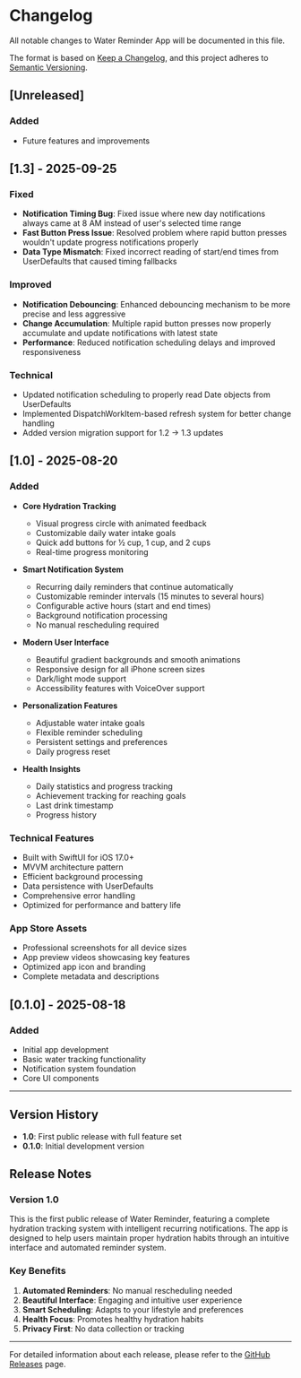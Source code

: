 # Changelog

All notable changes to Water Reminder App will be documented in this file.

The format is based on [Keep a Changelog](https://keepachangelog.com/en/1.0.0/),
and this project adheres to [Semantic Versioning](https://semver.org/spec/v2.0.0.html).

## [Unreleased]

### Added
- Future features and improvements

## [1.3] - 2025-09-25

### Fixed
- **Notification Timing Bug**: Fixed issue where new day notifications always came at 8 AM instead of user's selected time range
- **Fast Button Press Issue**: Resolved problem where rapid button presses wouldn't update progress notifications properly
- **Data Type Mismatch**: Fixed incorrect reading of start/end times from UserDefaults that caused timing fallbacks

### Improved
- **Notification Debouncing**: Enhanced debouncing mechanism to be more precise and less aggressive
- **Change Accumulation**: Multiple rapid button presses now properly accumulate and update notifications with latest state
- **Performance**: Reduced notification scheduling delays and improved responsiveness

### Technical
- Updated notification scheduling to properly read Date objects from UserDefaults
- Implemented DispatchWorkItem-based refresh system for better change handling
- Added version migration support for 1.2 → 1.3 updates

## [1.0] - 2025-08-20

### Added
- **Core Hydration Tracking**
  - Visual progress circle with animated feedback
  - Customizable daily water intake goals
  - Quick add buttons for ½ cup, 1 cup, and 2 cups
  - Real-time progress monitoring

- **Smart Notification System**
  - Recurring daily reminders that continue automatically
  - Customizable reminder intervals (15 minutes to several hours)
  - Configurable active hours (start and end times)
  - Background notification processing
  - No manual rescheduling required

- **Modern User Interface**
  - Beautiful gradient backgrounds and smooth animations
  - Responsive design for all iPhone screen sizes
  - Dark/light mode support
  - Accessibility features with VoiceOver support

- **Personalization Features**
  - Adjustable water intake goals
  - Flexible reminder scheduling
  - Persistent settings and preferences
  - Daily progress reset

- **Health Insights**
  - Daily statistics and progress tracking
  - Achievement tracking for reaching goals
  - Last drink timestamp
  - Progress history

### Technical Features
- Built with SwiftUI for iOS 17.0+
- MVVM architecture pattern
- Efficient background processing
- Data persistence with UserDefaults
- Comprehensive error handling
- Optimized for performance and battery life

### App Store Assets
- Professional screenshots for all device sizes
- App preview videos showcasing key features
- Optimized app icon and branding
- Complete metadata and descriptions

## [0.1.0] - 2025-08-18

### Added
- Initial app development
- Basic water tracking functionality
- Notification system foundation
- Core UI components

---

## Version History

- **1.0**: First public release with full feature set
- **0.1.0**: Initial development version

## Release Notes

### Version 1.0
This is the first public release of Water Reminder, featuring a complete hydration tracking system with intelligent recurring notifications. The app is designed to help users maintain proper hydration habits through an intuitive interface and automated reminder system.

### Key Benefits
1. **Automated Reminders**: No manual rescheduling needed
2. **Beautiful Interface**: Engaging and intuitive user experience  
3. **Smart Scheduling**: Adapts to your lifestyle and preferences
4. **Health Focus**: Promotes healthy hydration habits
5. **Privacy First**: No data collection or tracking

---

For detailed information about each release, please refer to the [GitHub Releases](https://github.com/yourusername/WaterReminderApp/releases) page.
